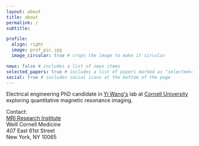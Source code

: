 ```yaml
---
layout: about
title: about
permalink: /
subtitle:

profile:
  align: right
  image: prof_pic.jpg
  image_circular: true # crops the image to make it circular

news: false # includes a list of news items
selected_papers: true # includes a list of papers marked as "selected={true}"
social: true # includes social icons at the bottom of the page
---
```


Electrical engineering PhD candidate in [Yi Wang's](https://radiology.weill.cornell.edu/research/mri-research-institute-mriri/yi-wang-laboratory) lab at [Cornell University](https://www.ece.cornell.edu/ece) exploring quantitative magnetic resonance imaging.   

Contact: 
<br>
[MRI Research Institute](https://radiology.weill.cornell.edu/research/mri-research-institute-mriri) 
<br>
Weill Cornell Medicine 
<br>
407 East 61st Street 
<br>
New York, NY 10065 
<br>
